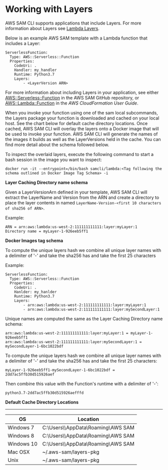 # Working with Layers<a name="serverless-sam-cli-layers"></a>

AWS SAM CLI supports applications that include Layers\. For more information about Layers see [Lambda Layers](https://docs.aws.amazon.com/lambda/latest/dg/configuration-layers.html)\.

Below is an example AWS SAM template with a Lambda function that includes a Layer:

```
ServerlessFunction:
  Type: AWS::Serverless::Function
  Properties:
    CodeUri: .
    Handler: my_handler
    Runtime: Python3.7
    Layers:
        - <LayerVersion ARN>
```

For more information about including Layers in your application, see either [AWS::Serverless::Function](https://github.com/awslabs/serverless-application-model/blob/master/versions/2016-10-31.md#awsserverlessfunction) in the AWS SAM GitHub repository, or [AWS::Lambda::Function](https://docs.aws.amazon.com/AWSCloudFormation/latest/UserGuide/aws-resource-lambda-function.html) in the *AWS CloudFormation User Guide*\.

When you invoke your function using one of the sam local subcommands, the Layers package your function is downloaded and cached on your local host\. See the chart below for default cache directory locations\. Once cached, AWS SAM CLI will overlay the layers onto a Docker image that will be used to invoke your function\. AWS SAM CLI will generate the names of the images it builds as well as the LayerVersions held in the cache\. You can find more detail about the schema followed below\.

To inspect the overlaid layers, execute the following command to start a bash session in the image you want to inspect:

```
docker run -it --entrypoint=/bin/bash samcli/lambda:<Tag following the schema outlined in Docker Image Tag Schema> -i
```

**Layer Caching Directory name schema**

Given a LayerVersionArn defined in your template, AWS SAM CLI will extract the LayerName and Version from the ARN and create a directory to place the layer contents in named `LayerName-Version-<first 10 characters of sha256 of ARN>`\.

Example:

```
ARN = arn:aws:lambda:us-west-2:111111111111:layer:myLayer:1
Directory name = myLayer-1-926eeb5ff1
```

**Docker Images tag schema**

To compute the unique layers hash we combine all unique layer names with a delimiter of '\-' and take the sha256 has and take the first 25 characters

Example:

```
ServerlessFunction:
  Type: AWS::Serverless::Function
  Properties:
    CodeUri: .
    Hanlder: my_hanlder
    Runtime: Python3.7
    Layers:
        - arn:aws:lambda:us-west-2:111111111111:layer:myLayer:1
        - arn:aws:lambda:us-west-2:111111111111:layer:mySecondLayer:1
```

Unique names are computed the same as the Layer Caching Directory name schema:

```
arn:aws:lambda:us-west-2:111111111111:layer:myLayer:1 = myLayer-1-926eeb5ff1
arn:aws:lambda:us-west-2:111111111111:layer:mySecondLayer:1 = mySecondLayer-1-6bc1022bdf
```

To compute the unique layers hash we combine all unique layer names with a delimiter of '\-' and take the sha256 has and take the first 25 characters:

```
myLayer-1-926eeb5ff1-mySecondLayer-1-6bc1022bdf = 2dd7ac5ffb30d515926aef
```

Then combine this value with the Function's runtime with a delimiter of '\-':

```
python3.7-2dd7ac5ffb30d515926aefffd
```

**Default Cache Directory Locations**


****  

| OS | Location | 
| --- | --- | 
| Windows 7 | C:\\Users\\<user>\\AppData\\Roaming\\AWS SAM | 
| Windows 8 | C:\\Users\\<user>\\AppData\\Roaming\\AWS SAM | 
| Windows 10 | C:\\Users\\<user>\\AppData\\Roaming\\AWS SAM | 
| Mac OSX | \~/\.aws\-sam/layers\-pkg | 
| Unix | \~/\.aws\-sam/layers\-pkg | 